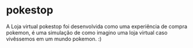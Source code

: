 # pokestop
A Loja virtual pokestop foi desenvolvida como uma experiência de compra pokemon, é uma simulação de como imagino uma loja virtual caso vivêssemos em um mundo pokemon. :)
